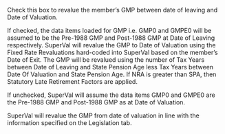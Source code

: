 Check this box to revalue the member’s GMP between date of leaving and
Date of Valuation.

If checked, the data items loaded for GMP i.e. GMP0 and GMPE0 will be
assumed to be the Pre-1988 GMP and Post-1988 GMP at Date of Leaving
respectively. SuperVal will revalue the GMP to Date of Valuation using
the Fixed Rate Revaluations hard-coded into SuperVal based on the
member’s Date of Exit. The GMP will be revalued using the number of
Tax Years between Date of Leaving and State Pension Age less Tax Years
between Date Of Valuation and State Pension Age. If NRA is greater than
SPA, then Statutory Late Retirement Factors are applied.

If unchecked, SuperVal will assume the data items GMP0 and GMPE0 are the
Pre-1988 GMP and Post-1988 GMP as at Date of Valuation.

SuperVal will revalue the GMP from date of valuation in line with the
information specified on the Legislation tab.
